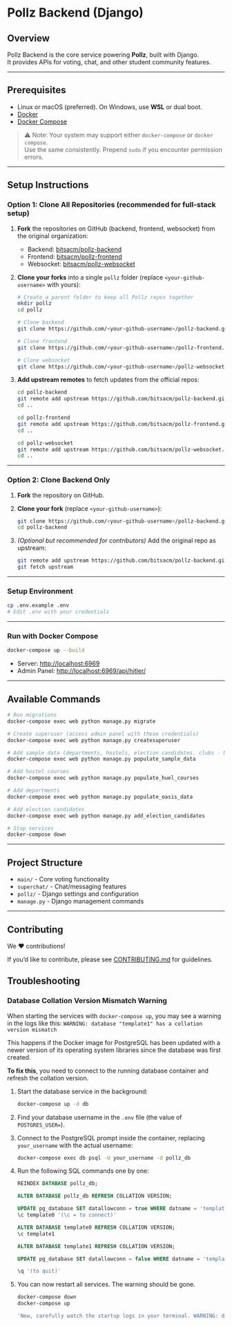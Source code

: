 # Pollz Backend (Django)

## Overview
Pollz Backend is the core service powering **Pollz**, built with Django.  
It provides APIs for voting, chat, and other student community features.

---

## Prerequisites
- Linux or macOS (preferred). On Windows, use **WSL** or dual boot.
- [Docker](https://docs.docker.com/get-docker/)
- [Docker Compose](https://docs.docker.com/compose/)

> ⚠️ Note: Your system may support either `docker-compose` or `docker compose`.  
> Use the same consistently. Prepend `sudo` if you encounter permission errors.

---

## Setup Instructions

### Option 1: Clone All Repositories (recommended for full-stack setup)

1. **Fork** the repositories on GitHub (backend, frontend, websocket) from the original organization:  

   * Backend: [bitsacm/pollz-backend](https://github.com/bitsacm/pollz-backend)  
   * Frontend: [bitsacm/pollz-frontend](https://github.com/bitsacm/pollz-frontend)  
   * Websocket: [bitsacm/pollz-websocket](https://github.com/bitsacm/pollz-websocket)  

2. **Clone your forks** into a single `pollz` folder (replace `<your-github-username>` with yours):

   ```bash
   # Create a parent folder to keep all Pollz repos together
   mkdir pollz
   cd pollz

   # Clone backend
   git clone https://github.com/<your-github-username>/pollz-backend.git

   # Clone frontend
   git clone https://github.com/<your-github-username>/pollz-frontend.git

   # Clone websocket
   git clone https://github.com/<your-github-username>/pollz-websocket.git

3. **Add upstream remotes** to fetch updates from the official repos:

   ```bash
   cd pollz-backend
   git remote add upstream https://github.com/bitsacm/pollz-backend.git
   cd ..

   cd pollz-frontend
   git remote add upstream https://github.com/bitsacm/pollz-frontend.git
   cd ..

   cd pollz-websocket
   git remote add upstream https://github.com/bitsacm/pollz-websocket.git
   cd ..
   ```

---

### Option 2: Clone Backend Only

1. **Fork** the repository on GitHub.

2. **Clone your fork** (replace `<your-github-username>`):

   ```bash
   git clone https://github.com/<your-github-username>/pollz-backend.git
   cd pollz-backend
   ```

3. *(Optional but recommended for contributors)* Add the original repo as upstream:

   ```bash
   git remote add upstream https://github.com/bitsacm/pollz-backend.git
   git fetch upstream
   ```

---

### Setup Environment

```bash
cp .env.example .env
# Edit .env with your credentials
```

---

### Run with Docker Compose

```bash
docker-compose up --build
```

* Server: [http://localhost:6969](http://localhost:6969)
* Admin Panel: [http://localhost:6969/api/hitler/](http://localhost:6969/api/hitler)

---

## Available Commands

```bash
# Run migrations
docker-compose exec web python manage.py migrate

# Create superuser (access admin panel with these credentials)
docker-compose exec web python manage.py createsuperuser

# Add sample data (departments, hostels, election candidates, clubs - NO votes)
docker-compose exec web python manage.py populate_sample_data

# Add hostel courses
docker-compose exec web python manage.py populate_huel_courses

# Add departments
docker-compose exec web python manage.py populate_oasis_data

# Add election candidates
docker-compose exec web python manage.py add_election_candidates

# Stop services
docker-compose down
```

---

## Project Structure

* `main/` - Core voting functionality
* `superchat/` - Chat/messaging features
* `pollz/` - Django settings and configuration
* `manage.py` - Django management commands

---

## Contributing

We ❤️ contributions!

If you’d like to contribute, please see [CONTRIBUTING.md](./CONTRIBUTING.md) for guidelines.

## Troubleshooting

### Database Collation Version Mismatch Warning

When starting the services with `docker-compose up`, you may see a warning in the logs like this:
`WARNING: database "template1" has a collation version mismatch`

This happens if the Docker image for PostgreSQL has been updated with a newer version of its operating system libraries since the database was first created.

**To fix this**, you need to connect to the running database container and refresh the collation version.

1.  Start the database service in the background:
    ```bash command
    docker-compose up -d db
    ```

2.  Find your database username in the `.env` file (the value of `POSTGRES_USER=`).

3.  Connect to the PostgreSQL prompt inside the container, replacing `your_username` with the actual username:
    ```bash
    docker-compose exec db psql -U your_username -d pollz_db
    ```

4.  Run the following SQL commands one by one:
    ```sql
    REINDEX DATABASE pollz_db;

    ALTER DATABASE pollz_db REFRESH COLLATION VERSION;

    UPDATE pg_database SET datallowconn = true WHERE datname = 'template0';
    \c template0 '(\c = to connect)'

    ALTER DATABASE template0 REFRESH COLLATION VERSION;
    \c template1

    ALTER DATABASE template1 REFRESH COLLATION VERSION;

    UPDATE pg_database SET datallowconn = false WHERE datname = 'template0';

    \q '(to quit)'
    ```

5.  You can now restart all services. The warning should be gone.
    ```bash
    docker-compose down
    docker-compose up

    'Now, carefully watch the startup logs in your terminal. WARNING: database ... has a collation version mismatch message should no longer appear. If its gone, you have successfully fixed the issue!'
    ```
